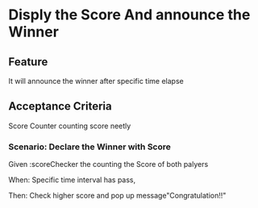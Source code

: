 # Disply the Score And announce the Winner

## Feature
It will announce the winner after specific time elapse 

## Acceptance Criteria
Score Counter counting score neetly

### Scenario: Declare the Winner with Score

  Given :scoreChecker the counting the Score of both palyers
  
  When: Specific time interval has pass,
  
  Then: Check higher score and pop up message"Congratulation!!"

